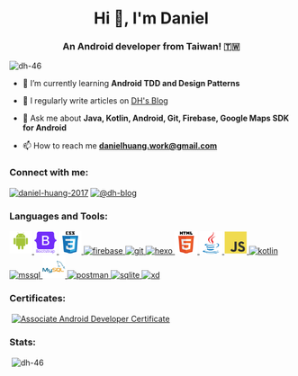 <h1 align="center">Hi 👋, I'm Daniel</h1>
<h3 align="center">An Android developer from Taiwan! 🇹🇼</h3>

<p align="left"> <img src="https://komarev.com/ghpvc/?username=dh-46&label=Profile%20views&color=0e75b6&style=flat" alt="dh-46" /> </p>

- 🌱 I’m currently learning **Android TDD and Design Patterns**

<!-- - 👨‍💻 All of my projects are available at [https://dh-46.github.io/portfolio](https://dh-46.github.io/portfolio) -->

- 📝 I regularly write articles on [DH's Blog](https://dh-46.github.io)

- 💬 Ask me about **Java, Kotlin, Android, Git, Firebase, Google Maps SDK for Android**

- 📫 How to reach me **danielhuang.work@gmail.com**

<!-- - 📄 Know about my experiences [https://dh-46.github.io/resume](https://dh-46.github.io/resume) -->

<!-- ### Blogs posts -->
<!-- BLOG-POST-LIST:START -->
<!-- BLOG-POST-LIST:END -->

<h3 align="left">Connect with me:</h3>
<p align="left">
<a href="https://linkedin.com/in/daniel-huang-2017" target="blank"><img align="center" src="https://cdn.jsdelivr.net/npm/simple-icons@3.0.1/icons/linkedin.svg" alt="daniel-huang-2017" height="30" width="40" /></a>
<a href="https://dh46-tw.medium.com" target="blank"><img align="center" src="https://cdn.jsdelivr.net/npm/simple-icons@3.0.1/icons/medium.svg" alt="@dh-blog" height="30" width="40" /></a>
</p>

<h3 align="left">Languages and Tools:</h3>
<p align="left"> <a href="https://developer.android.com" target="_blank"> <img src="https://raw.githubusercontent.com/devicons/devicon/master/icons/android/android-original-wordmark.svg" alt="android" width="40" height="40"/> </a> <a href="https://getbootstrap.com" target="_blank"> <img src="https://raw.githubusercontent.com/devicons/devicon/master/icons/bootstrap/bootstrap-plain-wordmark.svg" alt="bootstrap" width="40" height="40"/> </a> <a href="https://www.w3schools.com/css/" target="_blank"> <img src="https://raw.githubusercontent.com/devicons/devicon/master/icons/css3/css3-original-wordmark.svg" alt="css3" width="40" height="40"/> </a> <a href="https://firebase.google.com/" target="_blank"> <img src="https://www.vectorlogo.zone/logos/firebase/firebase-icon.svg" alt="firebase" width="40" height="40"/> </a> <a href="https://git-scm.com/" target="_blank"> <img src="https://www.vectorlogo.zone/logos/git-scm/git-scm-icon.svg" alt="git" width="40" height="40"/> </a> <a href="hexo.io/" target="_blank"> <img src="https://www.vectorlogo.zone/logos/hexoio/hexoio-icon.svg" alt="hexo" width="40" height="40"/> </a> <a href="https://www.w3.org/html/" target="_blank"> <img src="https://raw.githubusercontent.com/devicons/devicon/master/icons/html5/html5-original-wordmark.svg" alt="html5" width="40" height="40"/> </a> <a href="https://www.java.com" target="_blank"> <img src="https://raw.githubusercontent.com/devicons/devicon/master/icons/java/java-original.svg" alt="java" width="40" height="40"/> </a> <a href="https://developer.mozilla.org/en-US/docs/Web/JavaScript" target="_blank"> <img src="https://raw.githubusercontent.com/devicons/devicon/master/icons/javascript/javascript-original.svg" alt="javascript" width="40" height="40"/> </a> <a href="https://kotlinlang.org" target="_blank"> <img src="https://www.vectorlogo.zone/logos/kotlinlang/kotlinlang-icon.svg" alt="kotlin" width="40" height="40"/> </a> <a href="https://www.microsoft.com/en-us/sql-server" target="_blank"> <img src="https://www.svgrepo.com/show/303229/microsoft-sql-server-logo.svg" alt="mssql" width="40" height="40"/> </a> <a href="https://www.mysql.com/" target="_blank"> <img src="https://raw.githubusercontent.com/devicons/devicon/master/icons/mysql/mysql-original-wordmark.svg" alt="mysql" width="40" height="40"/> </a> <a href="https://postman.com" target="_blank"> <img src="https://www.vectorlogo.zone/logos/getpostman/getpostman-icon.svg" alt="postman" width="40" height="40"/> </a> <a href="https://www.sqlite.org/" target="_blank"> <img src="https://www.vectorlogo.zone/logos/sqlite/sqlite-icon.svg" alt="sqlite" width="40" height="40"/> </a> <a href="https://www.adobe.com/products/xd.html" target="_blank"> <img src="https://cdn.worldvectorlogo.com/logos/adobe-xd.svg" alt="xd" width="40" height="40"/> </a> </p>

<h3 align="left">Certificates:</h3>

<p>&nbsp;<a href="https://www.credential.net/369f4195-930e-4f41-9109-88b8be155ca3"><img align="center" src="https://api.accredible.com/v1/frontend/credential_website_embed_image/badge/56248683" alt="Associate Android Developer Certificate"/></a></p>

<h3 align="left">Stats:</h3>

<!---
<p><img align="left" src="https://github-readme-stats.vercel.app/api/top-langs?username=dh-46&show_icons=true&locale=en&layout=compact" alt="dh-46" /></p>
--->

<p>&nbsp;<img align="center" src="https://github-readme-stats.vercel.app/api?username=dh-46&show_icons=true&locale=en&theme=transparent" alt="dh-46" /></p>



